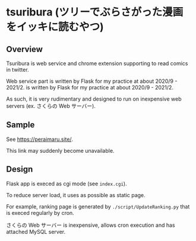# tsuribura (ツリーでぶらさがった漫画をイッキに読むやつ)
## Overview

Tsuribura is web service and chrome extension supporting to read comics in twitter.

Web service part is written by Flask for my practice at about 2020/9 - 2021/2. is written by Flask for my practice at about 2020/9 - 2021/2.

As such, it is very rudimentary and designed to run on inexpensive web servers (ex. さくらの Web サーバー).

## Sample

See https://peraimaru.site/.

This link may suddenly become unavailable.

## Design

Flask app is execed as cgi mode (see `index.cgi`).

To reduce server load, it uses as possible as static page.

For example, ranking page is generated by `./script/UpdateRanking.py` that is execed regularly by cron.

さくらの Web サーバー is inexpensive, allows cron execution and has attached MySQL server.
